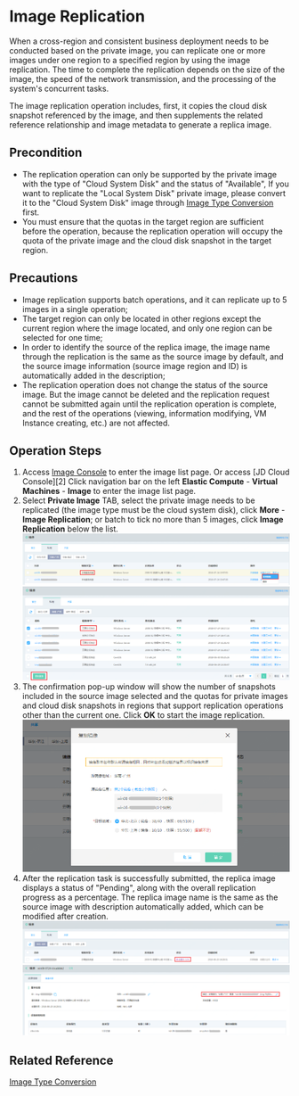 # Image Replication
When a cross-region and consistent business deployment needs to be conducted based on the private image, you can replicate one or more images under one region to a specified region by using the image replication. The time to complete the replication depends on the size of the image, the speed of the network transmission, and the processing of the system's concurrent tasks.

The image replication operation includes, first, it copies the cloud disk snapshot referenced by the image, and then supplements the related reference relationship and image metadata to generate a replica image.

## Precondition
* The replication operation can only be supported by the private image with the type of "Cloud System Disk" and the status of "Available", If you want to replicate the "Local System Disk" private image, please convert it to the "Cloud System Disk" image through [Image Type Conversion](../Operation-Guide/Image/Convert-Image.md) first.
* You must ensure that the quotas in the target region are sufficient before the operation, because the replication operation will occupy the quota of the private image and the cloud disk snapshot in the target region.

## Precautions
* Image replication supports batch operations, and it can replicate up to 5 images in a single operation;
* The target region can only be located in other regions except the current region where the image located, and only one region can be selected for one time;
* In order to identify the source of the replica image, the image name through the replication is the same as the source image by default, and the source image information (source image region and ID) is automatically added in the description;
* The replication operation does not change the status of the source image. But the image cannot be deleted and the replication request cannot be submitted again until the replication operation is complete, and the rest of the operations (viewing, information modifying, VM Instance creating, etc.) are not affected.

## Operation Steps
1. Access [Image Console][1] to enter the image list page. Or access [JD Cloud Console][2] Click navigation bar on the left **Elastic Compute** - **Virtual Machines** - **Image** to enter the image list page.
2. Select **Private Image** TAB, select the private image needs to be replicated (the image type must be the cloud system disk), click **More** - **Image Replication**; or batch to tick no more than 5 images, click **Image Replication** below the list.
![](../../../../../image/vm/Operation-Guide-Image-copy1.png)
![](../../../../../image/vm/Operation-Guide-Image-copy2.png)
3. The confirmation pop-up window will show the number of snapshots included in the source image selected and the quotas for private images and cloud disk snapshots in regions that support replication operations other than the current one. Click **OK** to start the image replication.
![](../../../../../image/vm/Operation-Guide-Image-copy3.png)
4. After the replication task is successfully submitted, the replica image displays a status of "Pending", along with the overall replication progress as a percentage. The replica image name is the same as the source image with description automatically added, which can be modified after creation.
 ![](../../../../../image/vm/Operation-Guide-Image-copy4.png)
 ![](../../../../../image/vm/Operation-Guide-Image-copy5.png)
 
 
 
 ## Related Reference
 
[Image Type Conversion](../Operation-Guide/Image/Convert-Image.md)


  [1]: https://cns-console.jdcloud.com/host/image/list